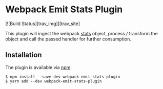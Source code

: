 # Webpack Emit Stats Plugin

[![Build Status][trav_img]][trav_site]

This plugin will ingest the webpack
[stats](https://github.com/webpack/docs/wiki/node.js-api#stats) object,
process / transform the object and call the passed handler for further consumption.

## Installation

The plugin is available via [npm](https://www.npmjs.com/package/webpack-emit-stats-plugin):

```
$ npm install --save-dev webpack-emit-stats-plugin
$ yarn add --dev webpack-emit-stats-plugin
```
